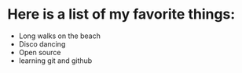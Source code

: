 # Here is a list of my favorite things:
- Long walks on the beach
- Disco dancing
- Open source
- learning git and github
